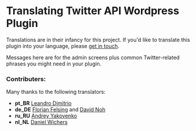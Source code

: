 # Translating Twitter API Wordpress Plugin

Translations are in their infancy for this project. 
If you'd like to translate this plugin into your language, please [get in touch](https://twitter.com/timwhitlock).

Messages here are for the admin screens plus common Twitter-related phrases you might need in your plugin.


### Contributers:

Many thanks to the following translators:

* **pt_BR** [Leandro Dimitrio](http://wordpress.org/support/profile/leandrodimitrio)
* **de_DE** [Florian Felsing](https://twitter.com/FlorianFelsing) and [David Noh](http://wordpress.org/support/profile/david_noh)
* **ru_RU** [Andrey Yakovenko](https://twitter.com/YakovenkoAndrey)
* **nl_NL** [Daniel Wichers](https://twitter.com/dwichers)
